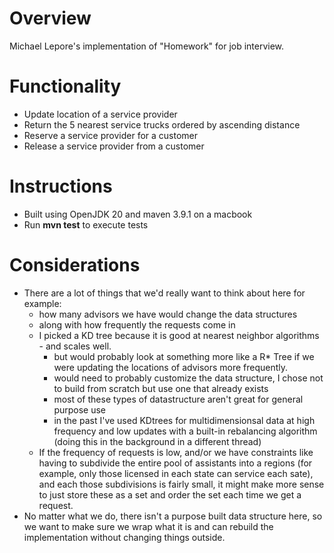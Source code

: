# Overview

Michael Lepore's implementation of "Homework" for job interview.

# Functionality
* Update location of a service provider
* Return the 5 nearest service trucks ordered by ascending distance
* Reserve a service provider for a customer
* Release a service provider from a customer

# Instructions
* Built using OpenJDK 20 and maven 3.9.1 on a macbook
* Run __mvn test__ to execute tests

# Considerations
* There are a lot of things that we'd really want to think about here for example:
  * how many advisors we have would change the data structures
  * along with how frequently the requests come in 
  * I picked a KD tree because it is good at nearest neighbor algorithms - and scales well.
    * but would probably look at something more like a R* Tree if we were updating the locations of advisors more frequently. 
    * would need to probably customize the data structure, I chose not to build from scratch but use one that already exists 
    * most of these types of datastructure aren't great for general purpose use 
    * in the past I've used KDtrees for multidimensionsal data at high frequency and low updates with a built-in
      rebalancing algorithm (doing this in the background in a different thread)
  * If the frequency of requests is low, and/or we have constraints like having to subdivide the entire pool
    of assistants into a regions (for example, only those licensed in each state can service each sate), and each
    those subdivisions is fairly small, it might make more sense to just store these as a set and order the set each
    time we get a request.
* No matter what we do, there isn't a purpose built data structure here, so we want to make sure we wrap what it is and
  can rebuild the implementation without changing things outside.